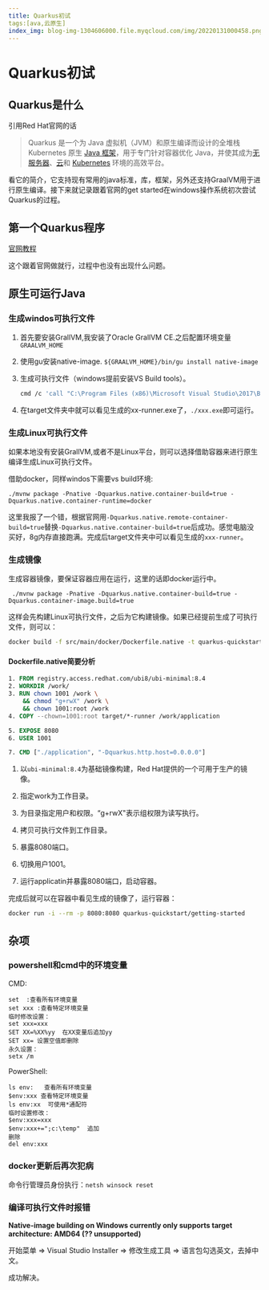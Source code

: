 ```yaml
---
title: Quarkus初试
tags:[ava,云原生]
index_img: blog-img-1304606000.file.myqcloud.com/img/20220131000458.png
---
```




# Quarkus初试

## Quarkus是什么

 引用Red Hat官网的话

> Quarkus 是一个为 Java 虚拟机（JVM）和原生编译而设计的全堆栈 Kubernetes 原生 [Java 框架](https://www.redhat.com/zh/topics/cloud-native-apps/what-is-a-Java-framework)，用于专门针对容器优化 Java，并使其成为[无服务器](https://www.redhat.com/zh/topics/cloud-native-apps/what-is-serverless)、[云](https://www.redhat.com/zh/topics/cloud)和 [Kubernetes](https://www.redhat.com/zh/topics/containers/what-is-kubernetes) 环境的高效平台。

  看它的简介，它支持现有常用的java标准，库，框架，另外还支持GraalVM用于进行原生编译。接下来就记录跟着官网的get started在windows操作系统初次尝试Quarkus的过程。

## 第一个Quarkus程序

[官网教程](https://quarkus.io/guides/getting-started)

  这个跟着官网做就行，过程中也没有出现什么问题。

## 原生可运行Java

### 生成windos可执行文件

1. 首先要安装GrallVM,我安装了Oracle GrallVM CE.之后配置环境变量`GRAALVM_HOME`

2. 使用gu安装native-image. `${GRAALVM_HOME}/bin/gu install native-image`

3. 生成可执行文件（windows提前安装VS Build tools）。

   ```bash
   cmd /c 'call "C:\Program Files (x86)\Microsoft Visual Studio\2017\BuildTools\VC\Auxiliary\Build\vcvars64.bat" && mvn package -Pnative'
   ```

4. 在target文件夹中就可以看见生成的xx-runner.exe了，`./xxx.exe`即可运行。

### 生成Linux可执行文件

  如果本地没有安装GrallVM,或者不是Linux平台，则可以选择借助容器来进行原生编译生成Linux可执行文件。

  借助docker，同样windos下需要vs build环境:

```
./mvnw package -Pnative -Dquarkus.native.container-build=true -Dquarkus.native.container-runtime=docker
```

  这里我报了一个错，根据官网用`-Dquarkus.native.remote-container-build=true`替换`-Dquarkus.native.container-build=true`后成功。感觉电脑没买好，8g内存直接跑满。完成后target文件夹中可以看见生成的`xxx-runner`。

### 生成镜像

   生成容器镜像，要保证容器应用在运行，这里的话即docker运行中。

```
 ./mvnw package -Pnative -Dquarkus.native.container-build=true -Dquarkus.container-image.build=true
```

  这样会先构建Linux可执行文件，之后为它构建镜像。如果已经提前生成了可执行文件，则可以：

```bash
docker build -f src/main/docker/Dockerfile.native -t quarkus-quickstart/getting-started .
```

#### Dockerfile.native简要分析

```dockerfile
1. FROM registry.access.redhat.com/ubi8/ubi-minimal:8.4
2. WORKDIR /work/
3. RUN chown 1001 /work \
    && chmod "g+rwX" /work \
    && chown 1001:root /work
4. COPY --chown=1001:root target/*-runner /work/application

5. EXPOSE 8080
6. USER 1001

7. CMD ["./application", "-Dquarkus.http.host=0.0.0.0"]
```

1. 以`ubi-minimal:8.4`为基础镜像构建，Red Hat提供的一个可用于生产的镜像。

2. 指定work为工作目录。

3. 为目录指定用户和权限。“g+rwX"表示组权限为读写执行。

4. 拷贝可执行文件到工作目录。

5. 暴露8080端口。

6. 切换用户1001。

7. 运行applicatin并暴露8080端口，启动容器。

   

完成后就可以在容器中看见生成的镜像了，运行容器：

```bash
docker run -i --rm -p 8080:8080 quarkus-quickstart/getting-started
```



## 杂项

### powershell和cmd中的环境变量

CMD:

```
set  :查看所有环境变量
set xxx :查看特定环境变量
临时修改设置：
set xxx=xxx
SET XX=%XX%yy  在XX变量后追加yy
SET xx= 设置空值即删除
永久设置：
setx /m
```

PowerShell:

```
ls env:   查看所有环境变量
$env:xxx 查看特定环境变量
ls env:xx  可使用*通配符
临时设置修改：
$env:xxx=xxx
$env:xxx+=";c:\temp"  追加
删除
del env:xxx
```

### docker更新后再次犯病

命令行管理员身份执行：`netsh winsock reset`

### 编译可执行文件时报错

**Native-image building on Windows currently only supports target architecture: AMD64 (?? unsupported)**

  开始菜单 => Visual Studio  Installer => 修改生成工具 => 语言包勾选英文，去掉中文。

成功解决。



